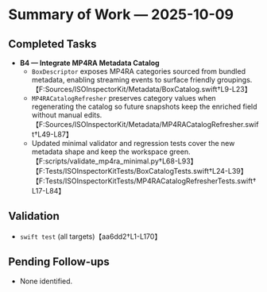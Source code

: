 # Summary of Work — 2025-10-09

## Completed Tasks

- **B4 — Integrate MP4RA Metadata Catalog**
  - `BoxDescriptor` exposes MP4RA categories sourced from bundled metadata, enabling streaming events to surface friendly groupings.【F:Sources/ISOInspectorKit/Metadata/BoxCatalog.swift†L9-L23】
  - `MP4RACatalogRefresher` preserves category values when regenerating the catalog so future snapshots keep the enriched field without manual edits.【F:Sources/ISOInspectorKit/Metadata/MP4RACatalogRefresher.swift†L49-L87】
  - Updated minimal validator and regression tests cover the new metadata shape and keep the workspace green.【F:scripts/validate_mp4ra_minimal.py†L68-L93】【F:Tests/ISOInspectorKitTests/BoxCatalogTests.swift†L24-L39】【F:Tests/ISOInspectorKitTests/MP4RACatalogRefresherTests.swift†L17-L84】

## Validation

- `swift test` (all targets)【aa6dd2†L1-L170】

## Pending Follow-ups

- None identified.
